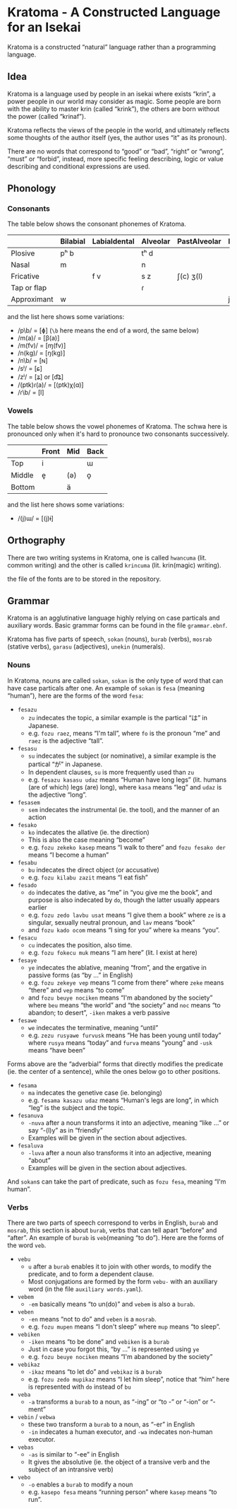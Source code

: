 # Kratoma - A Constructed Language for an Isekai

Kratoma is a constructed “natural” language rather than a programming language.

## Idea

Kratoma is a language used by people in an isekai where exists “krin”, a power people in our world may consider as magic. Some people are born with the ability to master krin (called “krink”), the others are born without the power (called “krinaf”).

Kratoma reflects the views of the people in the world, and ultimately reflects some thoughts of the author itself (yes, the author uses “it” as its pronoun).

There are no words that correspond to “good” or “bad”, “right” or “wrong”, “must” or “forbid”, instead, more specific feeling describing, logic or value describing and conditional expressions are used.

## Phonology

### Consonants

The table below shows the consonant phonemes of Kratoma.

|             | Bilabial | Labialdental | Alveolar | PastAlveolar | Palatal | Velar | Glottal |
| ----------- | -------- | ------------ | -------- | ------------ | ------- | ----- | ------- |
| Plosive     | pʰ b     |              | tʰ d     |              |         | kʰ ɡ  |         |
| Nasal       | m        |              | n        |              |         |       | N/A     |
| Fricative   |          | f v          | s z      | ʃ(c) ʒ(l)    |         |       | h       |
| Tap or flap |          |              | ɾ        |              |         | N/A   | N/A     |
| Approximant | w        |              |          |              | j(y)    |       | N/A     |

and the list here shows some variations:

- /p\b/ = \[ɸ\] (`\b` here means the end of a word, the same below)
- /m(a)/ = \[β(a)\]
- /m(fv)/ = \[ɱ(fv)\]
- /n(kɡ)/ = \[ŋ(kɡ)\]
- /n\b/ = \[ɴ\]
- /sʲ/ = \[ɕ\]
- /zʲ/ = \[ʑ\] or \[d͡ʑ\]
- /(ptk)ɾ(a)/ = \[(ptk)χ(ɑ)\]
- /ɾ\b/ = \[l\]

### Vowels

The table below shows the vowel phonemes of Kratoma. The schwa here is pronounced only when it's hard to pronounce two consonants successively.

|        | Front | Mid | Back |
| ------ | ----- | --- | ---- |
| Top    | i     |     | ɯ    |
| Middle | e̞     | (ə) | o̞    |
| Bottom |       | ä   |      |

and the list here shows some variations:

- /(j)ɯ/ = \[(j)ɨ\]

## Orthography

There are two writing systems in Kratoma, one is called `hwancuma` (lit. common writing) and the other is called `krincuma` (lit. krin(magic) writing).

the file of the fonts are to be stored in the repository.

## Grammar

Kratoma is an agglutinative language highly relying on case particals and auxiliary words. Basic grammar forms can be found in the file `grammar.ebnf`.

Kratoma has five parts of speech, `sokan` (nouns), `burab` (verbs), `mosrab` (stative verbs), `garasu` (adjectives), `unekin` (numerals).

### Nouns

In Kratoma, nouns are called `sokan`, `sokan` is the only type of word that can have case particals after one. An example of `sokan` is `fesa` (meaning “human”), here are the forms of the word `fesa`:

- `fesazu`
  - `zu` indecates the topic, a similar example is the partical “は” in Japanese.
  - e.g. `fozu raez`, means “I'm tall”, where `fo` is the pronoun “me” and `raez` is the adjective “tall”.
- `fesasu`
  - `su` indecates the subject (or nominative), a similar example is the partical “が” in Japanese.
  - In dependent clauses, `su` is more frequently used than `zu`
  - e.g. `fesazu kasasu udaz` means “Human have long legs” (lit. humans (are of which) legs (are) long), where `kasa` means “leg” and `udaz` is the adjective “long”.
- `fesasem`
  - `sem` indecates the instrumental (ie. the tool), and the manner of an action
- `fesako`
  - `ko` indecates the allative (ie. the direction)
  - This is also the case meaning “become”
  - e.g. `fozu zekeko kasep` means “I walk to there” and `fozu fesako der` means “I become a human”
- `fesabu`
  - `bu` indecates the direct object (or accusative)
  - e.g. `fozu kilabu zazit` means “I eat fish”
- `fesado`
  - `do` indecates the dative, as “me” in “you give me the book”, and purpose is also indecated by `do`, though the latter usually appears earlier
  - e.g. `fozu zedo lavbu usat` means “I give them a book” where `ze` is a singular, sexually neutral pronoun, and `lav` means “book”
  - and `fozu kado ocom` means “I sing for you” where `ka` means “you”.
- `fesacu`
  - `cu` indecates the position, also time.
  - e.g. `fozu fokecu muk` means “I am here” (lit. I exist at here)
- `fesaye`
  - `ye` indecates the ablative, meaning “from”, and the ergative in passive forms (as “by ...” in English)
  - e.g. `fozu zekeye vep` means “I come from there” where `zeke` means “there” and `vep` means “to come”
  - and `fozu beuye nociken` means “I'm abandoned by the society” where `beu` means “the world” and “the society” and `noc` means “to abandon; to desert”, `-iken` makes a verb passive
- `fesawe`
  - `we` indecates the terminative, meaning “until”
  - e.g. `zezu rusyawe furvusk` means “He has been young until today” where `rusya` means “today” and `furva` means “young” and `-usk` means “have been”

Forms above are the “adverbial” forms that directly modifies the predicate (ie. the center of a sentence), while the ones below go to other positions.

- `fesama`
  - `ma` indecates the genetive case (ie. belonging)
  - e.g. `fesama kasazu udaz` means “Human's legs are long”, in which “leg” is the subject and the topic.
- `fesanuva`
  - `-nuva` after a noun transforms it into an adjective, meaning “like ...” or say “-(l)y” as in “friendly”
  - Examples will be given in the section about adjectives.
- `fesaluva`
  - `-luva` after a noun also transforms it into an adjective, meaning “about”
  - Examples will be given in the section about adjectives.

And `sokan`s can take the part of predicate, such as `fozu fesa`, meaning “I'm human”.

### Verbs

There are two parts of speech correspond to verbs in English, `burab` and `mosrab`, this section is about `burab`, verbs that can tell apart “before” and “after”. An example of `burab` is `veb`(meaning “to do”). Here are the forms of the word `veb`.

- `vebu`
  - `u` after a `burab` enables it to join with other words, to modify the predicate, and to form a dependent clause.
  - Most conjugations are formed by the form `vebu-` with an auxiliary word (in the file `auxiliary words.yaml`).
- `vebem`
  - `-em` basically means “to un(do)” and `vebem` is also a `burab`.
- `veben`
  - `-en` means “not to do” and `veben` is a `mosrab`.
  - e.g. `fozu mupen` means “I don't sleep” where `mup` means “to sleep”.
- `vebiken`
  - `-iken` means “to be done” and `vebiken` is a `burab`
  - Just in case you forgot this, “by ...” is represented using `ye`
  - e.g. `fozu beuye nociken` means “I'm abandoned by the society”
- `vebikaz`
  - `-ikaz` means “to let do” and `vebikaz` is a `burab`
  - e.g. `fozu zedo mupikaz` means “I let him sleep”, notice that “him” here is represented with `do` instead of `bu`
- `veba`
  - `-a` transforms a `burab` to a noun, as “-ing” or “to -” or “-ion” or “-ment”
- `vebin` / `vebwa`
  - these two transform a `burab` to a noun, as “-er” in English
  - `-in` indecates a human executor, and `-wa` indecates non-human executor.
- `vebas`
  - `-as` is similar to “-ee” in English
  - It gives the absolutive (ie. the object of a transive verb and the subject of an intransive verb)
- `vebo`
  - `-o` enables a `burab` to modify a noun
  - e.g. `kasepo fesa` means “running person” where `kasep` means “to run”.
